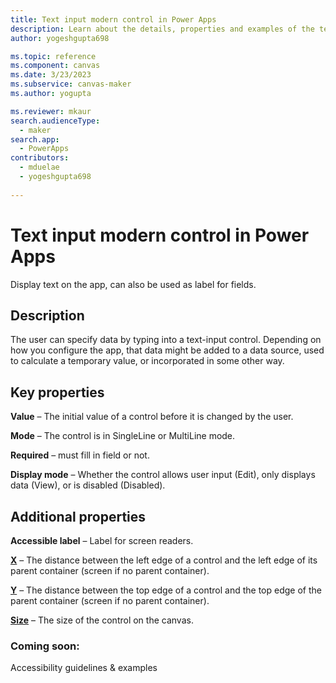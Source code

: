 ```yaml
---
title: Text input modern control in Power Apps
description: Learn about the details, properties and examples of the text input modern control in Power Apps.
author: yogeshgupta698

ms.topic: reference
ms.component: canvas
ms.date: 3/23/2023
ms.subservice: canvas-maker
ms.author: yogupta

ms.reviewer: mkaur
search.audienceType: 
  - maker
search.app: 
  - PowerApps
contributors:
  - mduelae
  - yogeshgupta698
  
---
```

# Text input modern control in Power Apps
Display text on the app, can also be used as label for fields.

## Description
The user can specify data by typing into a text-input control. Depending on how you configure the app, that data might be added to a data source, used to calculate a temporary value, or incorporated in some other way.

## Key properties

**Value** – The initial value of a control before it is changed by the user.

**Mode** – The control is in SingleLine or MultiLine mode.

**Required** – must fill in field or not.

**Display mode** – Whether the control allows user input (Edit), only displays data (View), or is disabled (Disabled).


## Additional properties
**Accessible label** – Label for screen readers.

**[X](../properties-size-location.md)** – The distance between the left edge of a control and the left edge of its parent container (screen if no parent container).

**[Y](../properties-size-location.md)** – The distance between the top edge of a control and the top edge of the parent container (screen if no parent container).

**[Size](../properties-text.md)** – The size of the control on the canvas.


### Coming soon:
Accessibility guidelines & examples


